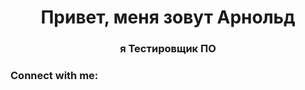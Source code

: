 <h1 align="center">Привет, меня зовут Арнольд</h1>
<h3 align="center">я Тестировщик ПО</h3>

<h3 align="left">Connect with me:</h3>
<p align="left">
</p>
